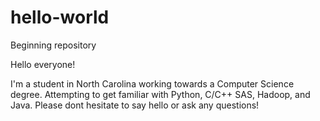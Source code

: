 # hello-world
Beginning repository

Hello everyone!

I'm a student in North Carolina working towards a Computer Science degree. Attempting to get familiar with Python, C/C++ SAS, Hadoop, and Java. 
Please dont hesitate to say hello or ask any questions!
